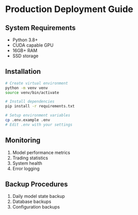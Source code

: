 # Production Deployment Guide

## System Requirements
- Python 3.8+
- CUDA capable GPU
- 16GB+ RAM
- SSD storage

## Installation
```bash
# Create virtual environment
python -m venv venv
source venv/bin/activate

# Install dependencies
pip install -r requirements.txt

# Setup environment variables
cp .env.example .env
# Edit .env with your settings
```

## Monitoring
1. Model performance metrics
2. Trading statistics
3. System health
4. Error logging

## Backup Procedures
1. Daily model state backup
2. Database backups
3. Configuration backups
